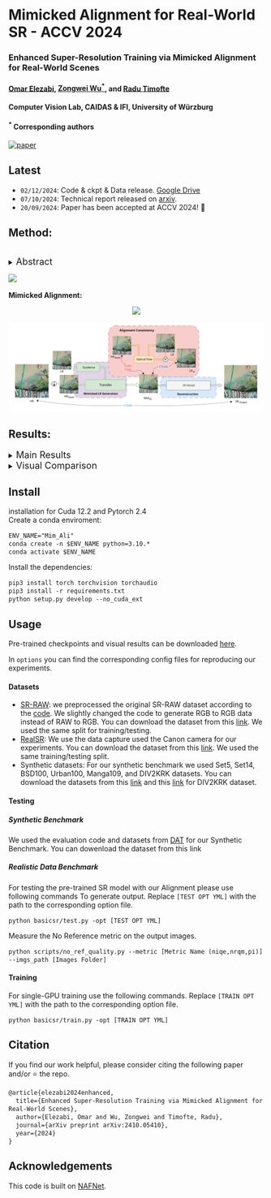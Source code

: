 # Mimicked Alignment for Real-World SR - ACCV 2024



### Enhanced Super-Resolution Training via Mimicked Alignment for Real-World Scenes

#### [Omar Elezabi](https://scholar.google.de/citations?user=8v3dYzEAAAAJ&hl=en), [Zongwei Wu<sup>*</sup>](https://sites.google.com/view/zwwu/accueil), and [Radu Timofte](https://www.informatik.uni-wuerzburg.de/computervision/)

#### **Computer Vision Lab, CAIDAS & IFI, University of Würzburg**
#### **<sup>*</sup> Corresponding authors**

[![paper](https://img.shields.io/badge/arXiv-Paper-<COLOR>.svg)](https://arxiv.org/abs/2410.05410)
<!-- [![project](https://img.shields.io/badge/project-page-brightgreen)]() -->
<!-- [![demo](https://img.shields.io/badge/huggingface-demo-brightgreen)]() -->

## Latest
<!-- - `05/10/2024`: Added 🤗[Demo](). -->
- `02/12/2024`: Code & ckpt & Data release. [Google Drive](https://drive.google.com/drive/folders/1GWQfi4b893WIlyILLqX5lqwgBghQej37?usp=sharing)
- `07/10/2024`: Technical report released on [arxiv](https://arxiv.org/abs/2410.05410).
- `20/09/2024`: Paper has been accepted at ACCV 2024! 🎉 



## Method:
<br>
<details>
  <summary>
  <font size="+1">Abstract</font>
  </summary>
Image super-resolution methods have made significant strides with deep learning techniques and ample training data. However, they face challenges due to inherent misalignment between low-resolution (LR) and high-resolution (HR) pairs in real-world datasets. In this study, we propose a novel plug-and-play module designed to mitigate these misalignment issues by aligning LR inputs with HR images during training. Specifically, our approach involves mimicking a novel LR sample that aligns with HR while preserving the degradation characteristics of the original LR samples. This module seamlessly integrates with any SR model, enhancing robustness against misalignment. Importantly, it can be easily removed during inference, therefore without introducing any parameters on the conventional SR models. We comprehensively evaluate our method on synthetic and real-world datasets, demonstrating its effectiveness across a spectrum of SR models, including traditional CNNs and state-of-the-art Transformers.
</details>

![](figures/arch.svg)

**Mimicked Alignment:**

<p align="center">
<img src="figures/accv_teaser.svg" width="700"/>
</p>

<p align="center">
<img src="figures/mim_dig.svg" width="700"/>
</p>


## Results:

<details>
  <summary>
  <font size="+1">Main Results</font>
  </summary>
<p align="center">
<img src = "figures/noref.png" width="700">
</p>
</details>

<details>
  <summary>
  <font size="+1">Visual Comparison</font>
  </summary>

  <p align="center">
  <img src = "figures/SRRAW_Fig1.svg" width="900">
  </p>
  <p align="center">
  <img src = "figures/SSRAW_Fig2.svg" width="900">
  </p>

</details>

## Install
installation for Cuda 12.2 and Pytorch 2.4\
Create a conda enviroment:
````
ENV_NAME="Mim_Ali"
conda create -n $ENV_NAME python=3.10.*
conda activate $ENV_NAME
````
Install the dependencies:
````
pip3 install torch torchvision torchaudio
pip3 install -r requirements.txt
python setup.py develop --no_cuda_ext
````


## Usage
Pre-trained checkpoints and visual results can be downloaded [here](https://drive.google.com/drive/folders/1GWQfi4b893WIlyILLqX5lqwgBghQej37?usp=sharing).

In `options` you can find the corresponding config files for reproducing our experiments.

#### **Datasets**
- [SR-RAW](https://github.com/ceciliavision/zoom-learn-zoom/tree/master): we preprocessed the original SR-RAW dataset according to the [code](https://github.com/ceciliavision/zoom-learn-zoom/blob/master/demo_rawrgb_pair.ipynb). We slightly changed the code to generate RGB to RGB data instead of RAW to RGB. You can download the dataset from this [link](https://drive.google.com/drive/folders/1hpLG1ksFV_76ZNrUg9XGvSotMvX9tV_Z). We used the same split for training/testing.
- [RealSR](https://github.com/csjcai/RealSR): We use the data capture used the Canon camera for our experiments. You can download the dataset from this [link](https://drive.google.com/file/d/1gKnm9BdgyqISCTDAbGbpVitT-QII_unw/view). We used the same training/testing split.
- Synthetic datasets: For our synthetic benchmark we used Set5, Set14, BSD100, Urban100, Manga109, and DIV2KRK datasets. You can download the datasets from this [link](https://drive.google.com/file/d/1yMbItvFKVaCT93yPWmlP3883XtJ-wSee/view) and this [link](http://www.wisdom.weizmann.ac.il/~vision/kernelgan/DIV2KRK_public.zip) for DIV2KRK dataset.

#### **Testing**

##### **Synthetic Benchmark**
We used the evaluation code and datasets from [DAT](https://github.com/zhengchen1999/DAT) for our Synthetic Benchmark. You can dowenload the dataset from this link 
##### **Realistic Data Benchmark**

For testing the pre-trained SR model with our Alignment please use following commands To generate output. Replace `[TEST OPT YML]` with the path to the corresponding option file.
`````
python basicsr/test.py -opt [TEST OPT YML]
`````
Measure the No Reference metric on the output images.
`````
python scripts/no_ref_quality.py --metric [Metric Name (niqe,nrqm,pi)] --imgs_path [Images Folder]
`````

#### **Training**
For single-GPU training use the following commands. Replace `[TRAIN OPT YML]` with the path to the corresponding option file.
`````
python basicsr/train.py -opt [TRAIN OPT YML] 
`````

## Citation

If you find our work helpful, please consider citing the following paper and/or ⭐ the repo.

```
@article{elezabi2024enhanced,
  title={Enhanced Super-Resolution Training via Mimicked Alignment for Real-World Scenes},
  author={Elezabi, Omar and Wu, Zongwei and Timofte, Radu},
  journal={arXiv preprint arXiv:2410.05410},
  year={2024}
}
```

## Acknowledgements

This code is built on [NAFNet](https://github.com/megvii-research/NAFNet).
